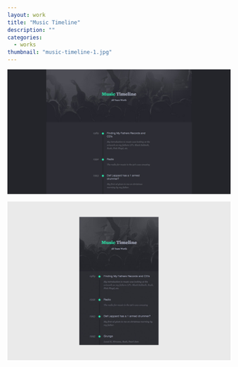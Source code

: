 ```yaml
---
layout: work
title: "Music Timeline"
description: ""
categories:
  - works
thumbnail: "music-timeline-1.jpg"
---
```


![](/img/music-timeline-1.jpg)

![](/img/music-timeline-2.jpg)

